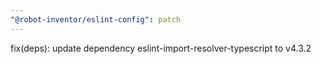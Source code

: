 ```yaml
---
"@robot-inventor/eslint-config": patch
---
```


fix(deps): update dependency eslint-import-resolver-typescript to v4.3.2

